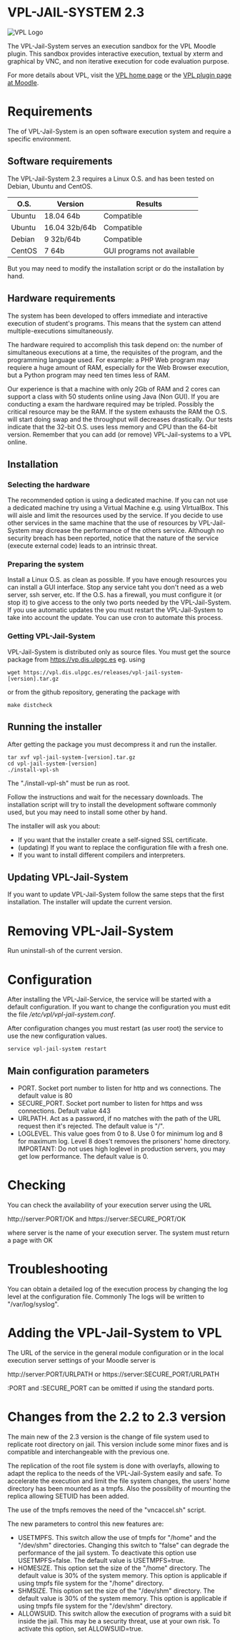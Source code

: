 # VPL-JAIL-SYSTEM 2.3

![VPL Logo](https://vpl.dis.ulpgc.es/images/logo2.png)

The VPL-Jail-System serves an execution sandbox for the VPL Moodle plugin. This sandbox provides interactive execution, textual by xterm and graphical by VNC, and non iterative execution for code evaluation purpose.

For more details about VPL, visit the [VPL home page](http://vpl.dis.ulpgc.es) or
the [VPL plugin page at Moodle](http://www.moodle.org/plugins/mod_vpl).
# Requirements
The of VPL-Jail-System is an open software execution system and require a specific environment. 

## Software requirements 

The VPL-Jail-System 2.3 requires a Linux O.S. and has been tested on Debian, Ubuntu and CentOS.

O.S.   | Version       | Results
-------|---------------|----------------
Ubuntu | 18.04 64b     | Compatible
Ubuntu | 16.04 32b/64b | Compatible
Debian | 9 32b/64b     | Compatible
CentOS | 7 64b         | GUI programs not available

But you may need to modify the installation script or do the installation by hand.

## Hardware requirements

The system has been developed to offers immediate and interactive execution of student's programs. This means that the system can attend multiple-executions simultaneously.

The hardware required to accomplish this task depend on: the number of simultaneous executions at a time, the requisites of the program, and the programming language used. For example: a PHP Web program may requiere a huge amount of RAM, especially for the Web Browser execution, but a Python program may need ten times less of RAM.

Our experience is that a machine with only 2Gb of RAM and 2 cores can support a class with 50 students online using Java (Non GUI). If you are conducting a exam the hardware required may be tripled. Possibly the critical resource may be the RAM. If the system exhausts the RAM the O.S. will start doing swap and the throughput will decreases drastically. Our tests indicate that the 32-bit O.S. uses less memory and CPU than the 64-bit version. Remember that you can  add (or remove) VPL-Jail-systems to a VPL online.

## Installation

### Selecting the hardware
The recommended option is using a dedicated machine. If you can not use a  dedicated machine try using a Virtual Machine e.g. using VIrtualBox. This will aisle and limit the resources used by the service.
If you decide to use other services in the same machine that the use of resources by VPL-Jail-System may dicrease the performance of the others service. Although no security breach has been reported, notice that the nature of the service (execute external code) leads to an intrinsic threat.

### Preparing the system
Install a Linux O.S. as clean as possible. If you have enough resources you can install a GUI interface. Stop any service taht you don't need as a web server, ssh server, etc. If the O.S. has a firewall, you must configure it (or stop it) to give access to the only two ports needed by the VPL-Jail-System. If you use automatic updates the you must restart the VPL-Jail-System to take into account the update. You can use cron to automate this process.

### Getting VPL-Jail-System
VPL-Jail-System is distributed only as source files. You must get the source package from https://vp.dis.ulpgc.es eg. using
```shell
wget https://vpl.dis.ulpgc.es/releases/vpl-jail-system-[version].tar.gz
```

or from the github repository, generating the package with
```shell
make distcheck
```

## Running the installer

After getting the package you must decompress it and run the installer.
```shell
tar xvf vpl-jail-system-[version].tar.gz
cd vpl-jail-system-[version]
./install-vpl-sh
```

The "./install-vpl-sh" must be run as root.

Follow the instructions and wait for the necessary downloads. The installation script will try to install the development software commonly used, but you may need to install some other by hand.

The installer will ask you about:
- If you want that the installer create a self-signed SSL certificate.
- (updating) If you want to replace the configuration file with a fresh one.
- If you want to install different compilers and interpreters.


## Updating VPL-Jail-System
If you want to update VPL-Jail-System follow the same steps that the first installation. The installer will update the current version.

# Removing VPL-Jail-System
Run uninstall-sh of the current version.

# Configuration

After installing the VPL-Jail-Service, the service will be started with a default configuration. If you want to change the configuration you must edit the file */etc/vpl/vpl-jail-system.conf*.

After configuration changes you must restart (as user root) the service to use the new configuration values.
```shell
service vpl-jail-system restart
```

## Main configuration parameters
- PORT. Socket port number to listen for http and ws connections. The default value is 80
- SECURE_PORT. Socket port number to listen for https and wss connections. Default value 443
- URLPATH. Act as a password, if no matches with the path of the URL request then it's rejected. The default value is "/".
- LOGLEVEL. This value goes from 0 to 8. Use 0 for minimum log and 8 for maximum log. Level 8 does't removes the prisoners' home directory. IMPORTANT: Do not uses high loglevel in production servers, you may get low performance. The default value is 0.

# Checking

You can check the availability of your execution server using the URL

http://server:PORT/OK and https://server:SECURE_PORT/OK

where server is the name of your execution server. The system must return a page with OK

# Troubleshooting

You can obtain a detailed log of the execution process by changing the log level at the configuration file. Commonly The logs will be written to "/var/log/syslog".

# Adding the VPL-Jail-System to VPL 

The URL of the service in the general module configuration or in the local execution server settings of your Moodle server is

http://server:PORT/URLPATH or https://server:SECURE_PORT/URLPATH

:PORT and :SECURE_PORT can be omitted if using the standard ports.

# Changes from the 2.2 to 2.3 version

The main new of the 2.3 version is the change of file system used to replicate root directory on jail. This version include some minor fixes and is compatible and interchangeable with the previous one.

The replication of the root file system is done with overlayfs, allowing to adapt the replica to the needs of the VPL-Jail-System easily and safe. To accelerate the execution and limit the file system changes, the users' home directory has been mounted as a tmpfs. Also the possibility of mounting the replica allowing SETUID has been added.

The use of the tmpfs removes the need of the "vncaccel.sh" script.

The new parameters to control this new features are:
- USETMPFS. This switch allow the use of tmpfs for "/home" and the "/dev/shm" directories. Changing this switch to "false" can degrade the performance of the jail system. To deactivate this option use USETMPFS=false. The default value is USETMPFS=true.
- HOMESIZE. This option set the size of the "/home" directory. The default value is 30% of the system memory. This option is applicable if using tmpfs file system for the "/home" directory.
- SHMSIZE. This option set the size of the "/dev/shm" directory. The default value is 30% of the system memory. This option is applicable if using tmpfs file system for the "/dev/shm" directory.
- ALLOWSUID. This switch allow the execution of programs with a suid bit inside the jail. This may be a security threat, use at your own risk. To activate this option, set ALLOWSUID=true.

